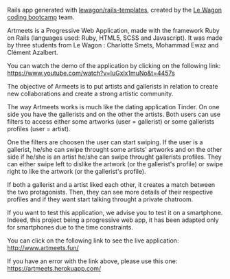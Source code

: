 Rails app generated with [lewagon/rails-templates](https://github.com/lewagon/rails-templates), created by the [Le Wagon coding bootcamp](https://www.lewagon.com) team.

Artmeets is a Progressive Web Application, made with the framework Ruby on Rails (languages used: Ruby, HTML5, SCSS and Javascript). It was made by three students from Le Wagon : Charlotte Smets, Mohammad Ewaz and Clément Azalbert.

You can watch the demo of the application by clicking on the following link: https://www.youtube.com/watch?v=IuGxlx1muNo&t=4457s

The objective of Armeets is to put artists and gallerists in relation to create new collaborations and create a strong artistic community.

The way Artmeets works is much like the dating application Tinder. On one side you have the gallerists and on the other the artists. Both users can use filters to access either some artworks (user = gallerist) or some gallerists profiles (user = artist).

One the filters are choosen the user can start swiping. If the user is a gallerist, he/she can swipe throught some artists' artworks and on the other side if he/she is an artist he/she can swipe throught gallerists profiles. They can either swipe left to dislike the artwork (or the gallerist's profile) or swipe right to like the artwork (or the gallerist's profile).

If both a gallerist and a artist liked each other, it creates a match between the two protagonists. Then, they can see more details of their respective profiles and if they want  start talking throught a private chatroom.

If you want to test this application, we advise you to test it on a smartphone. Indeed, this project being a progressive web app, it has been adapted only for smartphones due to the time constraints.

You can click on the following link to see the live application: http://www.artmeets.fun/

If you have an error with the link above, please use this one: https://artmeets.herokuapp.com/

